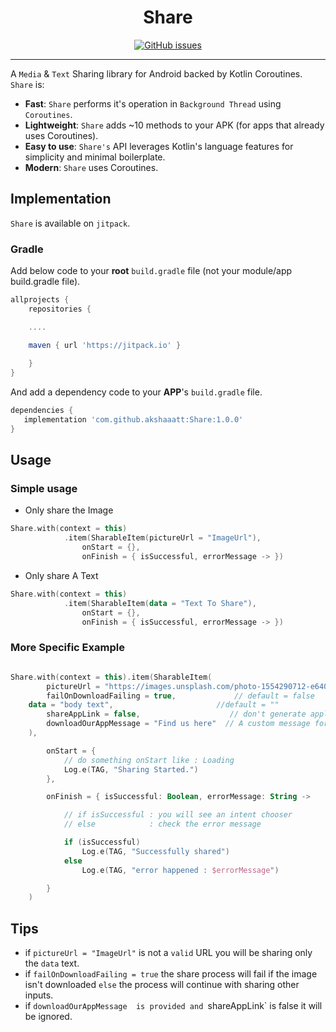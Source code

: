 <h1 align="center">Share</h1>

<p align="center">
	    <a href="https://jitpack.io/#akshaaatt/Share-Android">
    <img src="https://jitpack.io/v/akshaaatt/Share-Android.svg?style=flat-square&logo=github&logoColor=white" alt="GitHub issues">
	</a>
	   
</p>
       
---

A `Media` & `Text` Sharing library for Android backed by Kotlin Coroutines. `Share` is: 


- **Fast**: `Share` performs it's operation in `Background Thread` using `Coroutines`.
- **Lightweight**: `Share` adds ~10 methods to your APK (for apps that already uses Coroutines).
- **Easy to use**: `Share's` API leverages Kotlin's language features for simplicity and minimal boilerplate.
- **Modern**: `Share` uses Coroutines.


## Implementation

`Share` is available on `jitpack`.

### Gradle
Add below code to your **root** `build.gradle` file (not your module/app build.gradle file).

```gradle
allprojects {
    repositories {

    ....

	maven { url 'https://jitpack.io' }
	
    }
}
```
And add a dependency code to your **APP**'s `build.gradle` file.
```gradle
dependencies {
   implementation 'com.github.akshaaatt:Share:1.0.0'
}
```

## Usage

### Simple usage 
- Only share the Image
``` kotlin
Share.with(context = this)
            .item(SharableItem(pictureUrl = "ImageUrl"),
                onStart = {},
                onFinish = { isSuccessful, errorMessage -> })
```


- Only share A Text
``` kotlin
Share.with(context = this)
            .item(SharableItem(data = "Text To Share"),
                onStart = {},
                onFinish = { isSuccessful, errorMessage -> })
```

### More Specific Example
``` kotlin

Share.with(context = this).item(SharableItem(
        pictureUrl = "https://images.unsplash.com/photo-1554290712-e640351074bd?ixlib=rb-1.2.1&ixid=eyJhcHBfaWQiOjEyMDd9&auto=format&fit=crop&w=965&q=80",
        failOnDownloadFailing = true,             // default = false
	data = "body text",                       //default = ""
        shareAppLink = false,                    // don't generate appliaction playstore `download our app` message with the data text. default = false
        downloadOurAppMessage = "Find us here"  // A custom message for AppLink sharing feature
    ),

        onStart = {
            // do something onStart like : Loading
            Log.e(TAG, "Sharing Started.")
        },

        onFinish = { isSuccessful: Boolean, errorMessage: String ->

            // if isSuccessful : you will see an intent chooser
            // else            : check the error message

            if (isSuccessful)
                Log.e(TAG, "Successfully shared")
            else
                Log.e(TAG, "error happened : $errorMessage")

        }
    )

```

## Tips
-  if `pictureUrl = "ImageUrl"` is not a `valid` URL you will be sharing only the `data` text.
-  if `failOnDownloadFailing = true` the share process will fail if the image isn't downloaded `else` the process will continue with sharing other inputs.
-  if `downloadOurAppMessage  is provided and `shareAppLink` is false it will be ignored.
